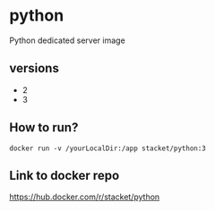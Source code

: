 # python
Python dedicated server image

## versions
- 2
- 3


## How to run?
```shell
docker run -v /yourLocalDir:/app stacket/python:3
```

## Link to docker repo
https://hub.docker.com/r/stacket/python
